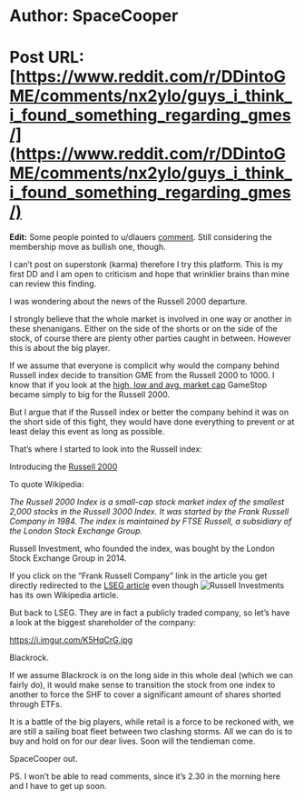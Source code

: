 # Author: SpaceCooper
# Post URL: [https://www.reddit.com/r/DDintoGME/comments/nx2ylo/guys_i_think_i_found_something_regarding_gmes/](https://www.reddit.com/r/DDintoGME/comments/nx2ylo/guys_i_think_i_found_something_regarding_gmes/)


**Edit:** Some people pointed to u/dlauers [comment](https://i.redd.it/a0f4ruqh9i471.png). Still considering the membership move as bullish one, though.

I can’t post on superstonk (karma) therefore I try this platform. This is my first DD and I am open to criticism and hope that wrinklier brains than mine can review this finding. 

I was wondering about the news of the Russell 2000 departure. 

I strongly believe that the whole market is involved in one way or another in these shenanigans. Either on the side of the shorts or on the side of the stock, of course there are plenty other parties caught in between. However this is about the big player. 

If we assume that everyone is complicit why would the company behind Russell index decide to transition GME from the Russell 2000 to 1000. I know that if you look at the [high, low and avg. market cap](https://www.ftserussell.com/research-insights/russell-reconstitution/market-capitalization-ranges) GameStop became simply to big for the Russell 2000. 

But I argue that if the Russell index or better the company behind it was on the short side of this fight, they would have done everything to prevent or at least delay this event as long as possible. 

That’s where I started to look into the Russell index: 

Introducing the [Russell 2000](https://en.m.wikipedia.org/wiki/Russell_2000_Index)

To quote Wikipedia:

*The Russell 2000 Index is a small-cap stock market index of the smallest 2,000 stocks in the Russell 3000 Index. It was started by the Frank Russell Company in 1984. The index is maintained by FTSE Russell, a subsidiary of the London Stock Exchange Group.*

Russell Investment, who founded the index, was bought by the London Stock Exchange Group in 2014. 

If you click on the “Frank Russell Company” link in the article you get directly redirected to the [LSEG article](https://en.m.wikipedia.org/wiki/London_Stock_Exchange_Group) even though ![Russell Investments](https://en.m.wikipedia.org/wiki/Russell_Investments) has its own Wikipedia article.

But back to LSEG. They are in fact a publicly traded company, so let’s have a look at the biggest shareholder of the company:

https://i.imgur.com/K5HqCrG.jpg

Blackrock. 

If we assume Blackrock is on the long side in this whole deal (which we can fairly do), it would make sense to transition the stock from one index to another to force the SHF to cover a significant amount of shares shorted through ETFs. 

It is a battle of the big players, while retail is a force to be reckoned with, we are still a sailing boat fleet between two clashing storms. All we can do is to buy and hold on for our dear lives. Soon will the tendieman come. 

SpaceCooper out. 

PS. I won’t be able to read comments, since it’s 2.30 in the morning here and I have to get up soon.